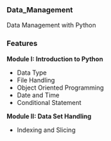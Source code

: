 ### Data_Management

Data Management with Python

### Features

**Module I: Introduction to Python**
- Data Type
- File Handling
- Object Oriented Programming
- Date and Time
- Conditional Statement
 
 
**Module II: Data Set Handling**
- Indexing and Slicing
